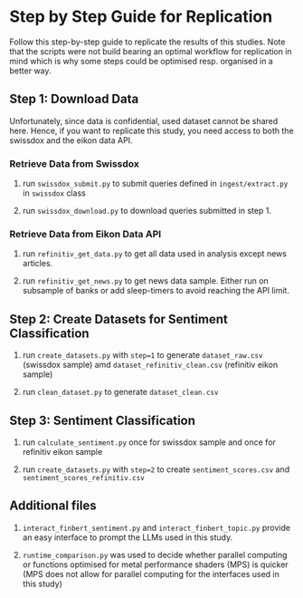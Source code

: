 # Step by Step Guide for Replication

Follow this step-by-step guide to replicate the results of this studies. Note that the scripts were not build bearing an
optimal workflow for replication in mind which is why some steps could be optimised resp. organised in a better way.

## Step 1: Download Data

Unfortunately, since data is confidential, used dataset cannot be shared here.
Hence, if you want to replicate this study, you need access to both the swissdox and the eikon data API.

### Retrieve Data from Swissdox

1. run `swissdox_submit.py` to submit queries defined in `ingest/extract.py` in `swissdox` class

2. run `swissdox_download.py` to download queries submitted in step 1.

### Retrieve Data from Eikon Data API

1. run `refinitiv_get_data.py` to get all data used in analysis except news articles.

2. run `refinitiv_get_news.py` to get news data sample. Either run on subsample of banks or add sleep-timers to avoid reaching the API limit.

## Step 2: Create Datasets for Sentiment Classification

1. run `create_datasets.py` with `step=1` to generate `dataset_raw.csv` (swissdox sample) amd `dataset_refinitiv_clean.csv` (refinitiv eikon sample)

2. run `clean_dataset.py` to generate `dataset_clean.csv`

## Step 3: Sentiment Classification

1. run `calculate_sentiment.py` once for swissdox sample and once for refinitiv eikon sample

2. run `create_datasets.py` with `step=2` to create `sentiment_scores.csv` and `sentiment_scores_refinitiv.csv`


## Additional files

1. `interact_finbert_sentiment.py` and `interact_finbert_topic.py` provide an easy interface to prompt the LLMs used in this study.

2. `runtime_comparison.py` was used to decide whether parallel computing or functions optimised for metal performance shaders (MPS) is quicker (MPS does not allow for parallel computing for the interfaces used in this study)